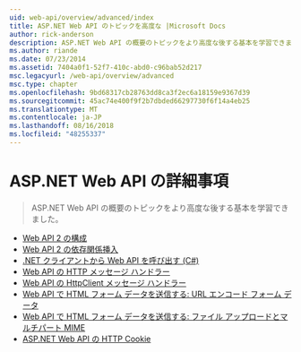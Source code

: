 ```yaml
---
uid: web-api/overview/advanced/index
title: ASP.NET Web API のトピックを高度な |Microsoft Docs
author: rick-anderson
description: ASP.NET Web API の概要のトピックをより高度な後する基本を学習できました。
ms.author: riande
ms.date: 07/23/2014
ms.assetid: 7404a0f1-52f7-410c-abd0-c96bab52d217
msc.legacyurl: /web-api/overview/advanced
msc.type: chapter
ms.openlocfilehash: 9bd68317cb28763dd8ca3f2ec6a18159e9367d39
ms.sourcegitcommit: 45ac74e400f9f2b7dbded66297730f6f14a4eb25
ms.translationtype: MT
ms.contentlocale: ja-JP
ms.lasthandoff: 08/16/2018
ms.locfileid: "48255337"
---
```

<a name="advanced-topics-for-aspnet-web-api"></a>ASP.NET Web API の詳細事項
====================
> ASP.NET Web API の概要のトピックをより高度な後する基本を学習できました。


- [Web API 2 の構成](configuring-aspnet-web-api.md)
- [Web API 2 の依存関係挿入](dependency-injection.md)
- [.NET クライアントから Web API を呼び出す (C#)](calling-a-web-api-from-a-net-client.md)
- [Web API の HTTP メッセージ ハンドラー](http-message-handlers.md)
- [Web API の HttpClient メッセージ ハンドラー](httpclient-message-handlers.md)
- [Web API で HTML フォーム データを送信する: URL エンコード フォーム データ](sending-html-form-data-part-1.md)
- [Web API で HTML フォーム データを送信する: ファイル アップロードとマルチパート MIME](sending-html-form-data-part-2.md)
- [ASP.NET Web API の HTTP Cookie](http-cookies.md)
